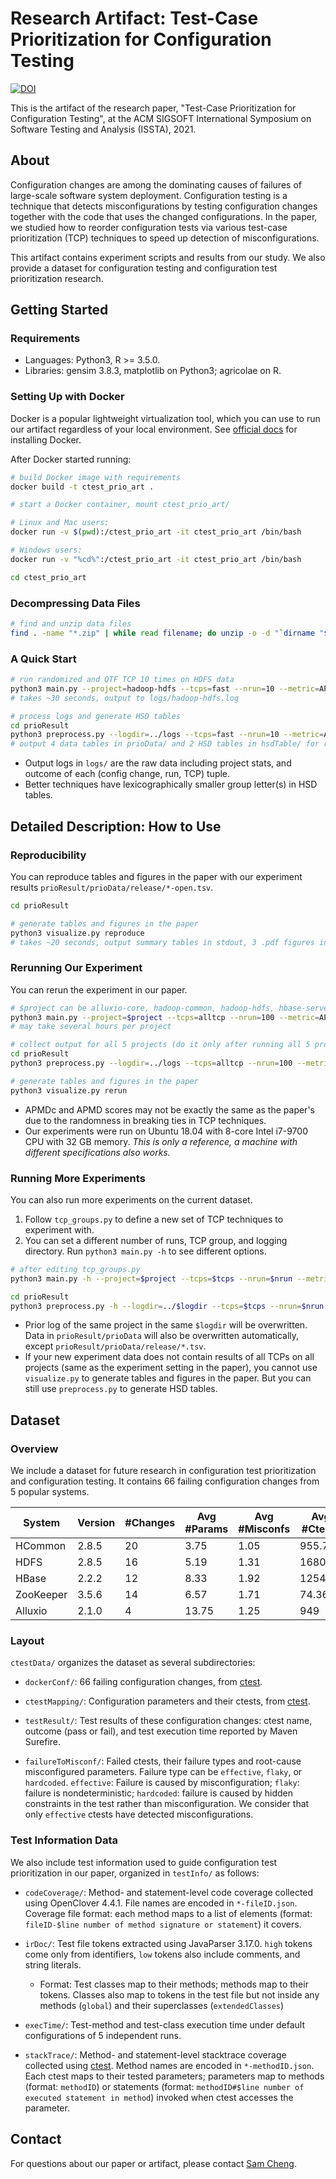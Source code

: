 

# Research Artifact: Test-Case Prioritization for Configuration Testing

[![DOI](https://zenodo.org/badge/DOI/10.5281/zenodo.4728985.svg)](https://doi.org/10.5281/zenodo.4728985)

This is the artifact of the research paper, "Test-Case Prioritization for Configuration Testing", at the ACM SIGSOFT International Symposium on Software Testing and Analysis (ISSTA), 2021.


## About

Configuration changes are among the dominating causes of failures of large-scale software system deployment. Configuration testing is a technique that detects misconfigurations by testing configuration changes together with the code that uses the changed configurations. In the paper, we studied how to reorder configuration tests via various test-case prioritization (TCP) techniques to speed up detection of misconfigurations. 

This artifact contains experiment scripts and results from our study. We also provide a dataset for configuration testing and configuration test prioritization research. 

## Getting Started

### Requirements

- Languages: Python3, R >= 3.5.0.
- Libraries: gensim 3.8.3, matplotlib on Python3; agricolae on R.

### Setting Up with Docker

Docker is a popular lightweight virtualization tool, which you can use to run our artifact regardless of your local environment. See [official docs](https://docs.docker.com/get-docker/) for installing Docker.

After Docker started running:


```Bash
# build Docker image with requirements
docker build -t ctest_prio_art .
```

```Bash
# start a Docker container, mount ctest_prio_art/

# Linux and Mac users:
docker run -v $(pwd):/ctest_prio_art -it ctest_prio_art /bin/bash

# Windows users:
docker run -v "%cd%":/ctest_prio_art -it ctest_prio_art /bin/bash
```

```Bash
cd ctest_prio_art
```

### Decompressing Data Files

```Bash
# find and unzip data files
find . -name "*.zip" | while read filename; do unzip -o -d "`dirname "$filename"`" "$filename"; done
```

### A Quick Start

```Bash
# run randomized and QTF TCP 10 times on HDFS data
python3 main.py --project=hadoop-hdfs --tcps=fast --nrun=10 --metric=APMDc,APMD --logdir=logs
# takes ~30 seconds, output to logs/hadoop-hdfs.log

# process logs and generate HSD tables
cd prioResult
python3 preprocess.py --logdir=../logs --tcps=fast --nrun=10 --metric=APMDc,APMD
# output 4 data tables in prioData/ and 2 HSD tables in hsdTable/ for randomized and QTF TCP
```

- Output logs in `logs/` are the raw data including project stats, and outcome of each (config change, run, TCP) tuple.
- Better techniques have lexicographically smaller group letter(s) in HSD tables.

## Detailed Description: How to Use


### Reproducibility

You can reproduce tables and figures in the paper with our experiment results `prioResult/prioData/release/*-open.tsv`.


```Bash
cd prioResult

# generate tables and figures in the paper
python3 visualize.py reproduce
# takes ~20 seconds, output summary tables in stdout, 3 .pdf figures in figures/, and HSD tables as by-product in hsdTable/
```


### Rerunning Our Experiment

You can rerun the experiment in our paper.


```Bash
# $project can be alluxio-core, hadoop-common, hadoop-hdfs, hbase-server, or zookeeper-server
python3 main.py --project=$project --tcps=alltcp --nrun=100 --metric=APMDc,APMD --logdir=logs
# may take several hours per project

# collect output for all 5 projects (do it only after running all 5 projects)
cd prioResult
python3 preprocess.py --logdir=../logs --tcps=alltcp --nrun=100 --metric=APMDc,APMD

# generate tables and figures in the paper
python3 visualize.py rerun
```

- APMDc and APMD scores may not be exactly the same as the paper's due to the randomness in breaking ties in TCP techniques.
- Our experiments were run on Ubuntu 18.04 with 8-core Intel i7-9700 CPU with 32 GB memory. *This is only a reference, a machine with different specifications also works.* 

### Running More Experiments

You can also run more experiments on the current dataset.

1. Follow `tcp_groups.py` to define a new set of TCP techniques to experiment with.
2. You can set a different number of runs, TCP group, and logging directory. Run `python3 main.py -h` to see different options.


```Bash
# after editing tcp_groups.py
python3 main.py -h --project=$project --tcps=$tcps --nrun=$nrun --metric=$metric --logdir=$logdir

cd prioResult
python3 preprocess.py -h --logdir=../$logdir --tcps=$tcps --nrun=$nrun --metric=$metric
```

- Prior log of the same project in the same `$logdir` will be overwritten. Data in `prioResult/prioData` will also be overwritten automatically, except `prioResult/prioData/release/*.tsv`.
- If your new experiment data does not contain results of all TCPs on all projects (same as the experiment setting in the paper), you cannot use `visualize.py` to generate tables and figures in the paper. But you can still use `preprocess.py` to generate HSD tables.

## Dataset

### Overview

We include a dataset for future research in configuration test prioritization and configuration testing. It contains 66 failing configuration changes from 5 popular systems.

| System    | Version | #Changes | Avg #Params | Avg #Misconfs | Avg #Ctests |
|-----------|---------|----------|-------------|---------------|-------------|
| HCommon   | 2.8.5   | 20       | 3.75        | 1.05          | 955.75      |
| HDFS      | 2.8.5   | 16       | 5.19        | 1.31          | 1680.12     |
| HBase     | 2.2.2   | 12       | 8.33        | 1.92          | 1254.25     |
| ZooKeeper | 3.5.6   | 14       | 6.57        | 1.71          | 74.36       |
| Alluxio   | 2.1.0   | 4        | 13.75       | 1.25          | 949         |


### Layout

`ctestData/` organizes the dataset as several subdirectories:
- `dockerConf/`: 66 failing configuration changes, from [ctest](https://github.com/xlab-uiuc/openctest).
- `ctestMapping/`:  Configuration parameters and their ctests, from [ctest](https://github.com/xlab-uiuc/openctest).

- `testResult/`: Test results of these configuration changes: ctest name,  outcome (pass or fail), and test execution time reported by Maven Surefire.
- `failureToMisconf/`: Failed ctests, their failure types and root-cause misconfigured parameters. Failure type can be `effective`, `flaky`, or `hardcoded`. `effective`: Failure is caused by misconfiguration; `flaky`: failure is nondeterministic; `hardcoded`: failure is caused by hidden constraints in the test rather than misconfiguration. We consider that only `effective` ctests have detected misconfigurations.

### Test Information Data

We also include test information used to guide configuration test prioritization in our paper, organized in `testInfo/` as follows:

- `codeCoverage/`: Method- and statement-level code coverage collected using OpenClover 4.4.1. File names are encoded in `*-fileID.json`.  Coverage file format: each method maps to a list of elements (format: `fileID-$line number of method signature or statement`) it covers.

- `irDoc/`: Test file tokens extracted using JavaParser 3.17.0. `high` tokens come only from identifiers, `low` tokens also include comments, and string literals.
  - Format: Test classes map to their methods; methods map to their tokens. Classes also map to tokens in the test file but not inside any methods (`global`) and their superclasses (`extendedClasses`)

- `execTime/`: Test-method and test-class execution time under default configurations of 5 independent runs.

- `stackTrace/`: Method- and statement-level stacktrace coverage collected using [ctest](https://github.com/xlab-uiuc/openctest). Method names are encoded in `*-methodID.json`. Each ctest maps to their tested parameters; parameters map to methods (format: `methodID`) or statements (format: `methodID#$line number of executed statement in method`) invoked when ctest accesses the parameter.


## Contact

For questions about our paper or artifact, please contact [Sam Cheng](rcheng12@illinois.edu).

